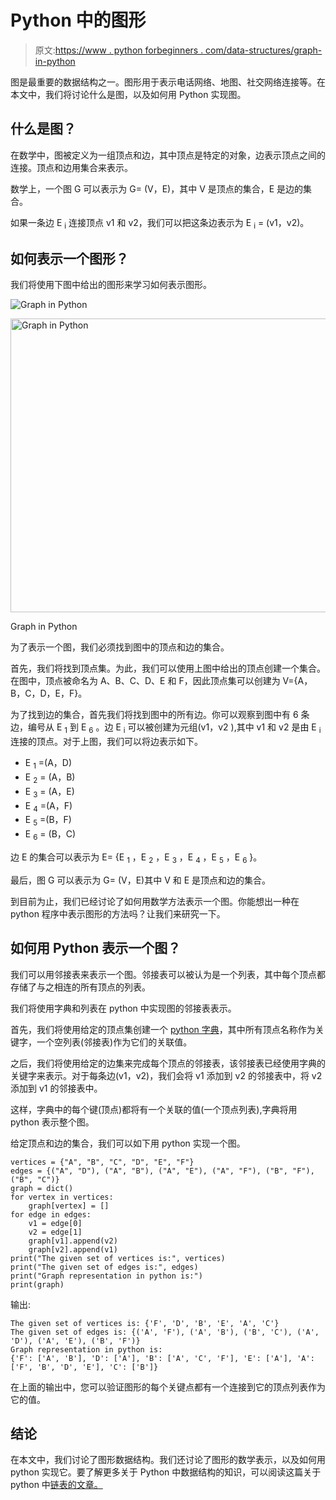 # Python 中的图形

> 原文:[https://www . python forbeginners . com/data-structures/graph-in-python](https://www.pythonforbeginners.com/data-structures/graph-in-python)

图是最重要的数据结构之一。图形用于表示电话网络、地图、社交网络连接等。在本文中，我们将讨论什么是图，以及如何用 Python 实现图。

## 什么是图？

在数学中，图被定义为一组顶点和边，其中顶点是特定的对象，边表示顶点之间的连接。顶点和边用集合来表示。

数学上，一个图 G 可以表示为 G= (V，E)，其中 V 是顶点的集合，E 是边的集合。

如果一条边 E <sub>i</sub> 连接顶点 v1 和 v2，我们可以把这条边表示为 E <sub>i</sub> = (v1，v2)。

## 如何表示一个图形？

我们将使用下图中给出的图形来学习如何表示图形。

![Graph in Python](../Images/508fe290a193f247bba06c8c13736bfa.png)

<noscript><img src="../Images/730c31efd826443c7a8722c15ff89b60.png" alt="Graph in Python" class="wp-image-9570" width="729" height="470" srcset="https://www.pythonforbeginners.com/wp-content/uploads/Graph-in-Python1.png 516w, https://www.pythonforbeginners.com/wp-content/uploads/Graph-in-Python1-300x194.png 300w" sizes="(max-width: 729px) 100vw, 729px" data-original-src="https://www.pythonforbeginners.com/wp-content/uploads/Graph-in-Python1.png"/></noscript>

Graph in Python

为了表示一个图，我们必须找到图中的顶点和边的集合。

首先，我们将找到顶点集。为此，我们可以使用上图中给出的顶点创建一个集合。在图中，顶点被命名为 A、B、C、D、E 和 F，因此顶点集可以创建为 V={A，B，C，D，E，F}。

为了找到边的集合，首先我们将找到图中的所有边。你可以观察到图中有 6 条边，编号从 E <sub>1</sub> 到 E <sub>6</sub> 。边 E <sub>i</sub> 可以被创建为元组(v1，v2 ),其中 v1 和 v2 是由 E <sub>i</sub> 连接的顶点。对于上图，我们可以将边表示如下。

*   E <sub>1</sub> =(A，D)
*   E <sub>2</sub> = (A，B)
*   E <sub>3</sub> = (A，E)
*   E <sub>4</sub> =(A，F)
*   E <sub>5</sub> =(B，F)
*   E <sub>6</sub> = (B，C)

边 E 的集合可以表示为 E= {E <sub>1</sub> ，E <sub>2</sub> ，E <sub>3</sub> ，E <sub>4</sub> ，E <sub>5</sub> ，E <sub>6</sub> }。

最后，图 G 可以表示为 G= (V，E)其中 V 和 E 是顶点和边的集合。

到目前为止，我们已经讨论了如何用数学方法表示一个图。你能想出一种在 python 程序中表示图形的方法吗？让我们来研究一下。

## 如何用 Python 表示一个图？

我们可以用邻接表来表示一个图。邻接表可以被认为是一个列表，其中每个顶点都存储了与之相连的所有顶点的列表。

我们将使用字典和列表在 python 中实现图的邻接表表示。

首先，我们将使用给定的顶点集创建一个 [python 字典](https://www.pythonforbeginners.com/dictionary/how-to-use-dictionaries-in-python/)，其中所有顶点名称作为关键字，一个空列表(邻接表)作为它们的关联值。

之后，我们将使用给定的边集来完成每个顶点的邻接表，该邻接表已经使用字典的关键字来表示。对于每条边(v1，v2)，我们会将 v1 添加到 v2 的邻接表中，将 v2 添加到 v1 的邻接表中。

这样，字典中的每个键(顶点)都将有一个关联的值(一个顶点列表),字典将用 python 表示整个图。

给定顶点和边的集合，我们可以如下用 python 实现一个图。

```
vertices = {"A", "B", "C", "D", "E", "F"}
edges = {("A", "D"), ("A", "B"), ("A", "E"), ("A", "F"), ("B", "F"), ("B", "C")}
graph = dict()
for vertex in vertices:
    graph[vertex] = []
for edge in edges:
    v1 = edge[0]
    v2 = edge[1]
    graph[v1].append(v2)
    graph[v2].append(v1)
print("The given set of vertices is:", vertices)
print("The given set of edges is:", edges)
print("Graph representation in python is:")
print(graph) 
```

输出:

```
The given set of vertices is: {'F', 'D', 'B', 'E', 'A', 'C'}
The given set of edges is: {('A', 'F'), ('A', 'B'), ('B', 'C'), ('A', 'D'), ('A', 'E'), ('B', 'F')}
Graph representation in python is:
{'F': ['A', 'B'], 'D': ['A'], 'B': ['A', 'C', 'F'], 'E': ['A'], 'A': ['F', 'B', 'D', 'E'], 'C': ['B']}
```

在上面的输出中，您可以验证图形的每个关键点都有一个连接到它的顶点列表作为它的值。

## 结论

在本文中，我们讨论了图形数据结构。我们还讨论了图形的数学表示，以及如何用 python 实现它。要了解更多关于 Python 中数据结构的知识，可以阅读这篇关于 python 中[链表的文章。](https://www.pythonforbeginners.com/lists/linked-list-in-python)